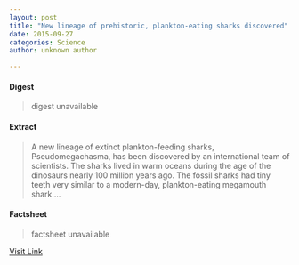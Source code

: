 ```yaml
---
layout: post
title: "New lineage of prehistoric, plankton-eating sharks discovered"
date: 2015-09-27
categories: Science
author: unknown author

---
```



#### Digest
>digest unavailable

#### Extract
>A new lineage of extinct plankton-feeding sharks, Pseudomegachasma, has been discovered by an international team of scientists. The sharks lived in warm oceans during the age of the dinosaurs nearly 100 million years ago. The fossil sharks had tiny teeth very similar to a modern-day, plankton-eating megamouth shark....

#### Factsheet
>factsheet unavailable

[Visit Link](http://www.sciencedaily.com/releases/2015/09/150921134120.htm)


